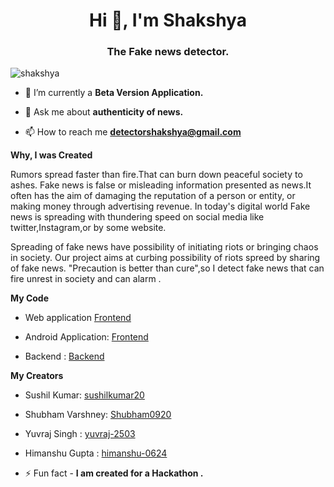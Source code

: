 <h1 align="center">Hi 👋, I'm Shakshya</h1>
<h3 align="center">The Fake news detector.</h3>

<p align="left"> <img src="https://komarev.com/ghpvc/?username=shakshya&label=Profile%20views&color=0e75b6&style=flat" alt="shakshya" /> </p>

- 🔭 I’m currently a **Beta Version Application.**

- 💬 Ask me about **authenticity of news.**

- 📫 How to reach me **detectorshakshya@gmail.com**

**Why, I was Created**

Rumors spread faster than fire.That can burn down peaceful society to ashes. Fake news is false or misleading information presented as news.It often has the aim of damaging the reputation of a person or entity, or making money through advertising revenue. In today's digital world Fake news is spreading with thundering speed on social media like twitter,Instagram,or by some website.



Spreading of fake news have possibility of initiating riots or bringing chaos in society. Our project aims at curbing possibility of riots spreed by sharing of fake news. "Precaution is better than cure",so I detect fake news that can fire unrest in society and can alarm .

**My Code**

- Web application [Frontend](https://github.com/Shakshya/frontend)

- Android Application: [Frontend](https://github.com/Shakshya/Android-App)

- Backend : [Backend](https://github.com/Shakshya/Backend)



**My Creators**

- Sushil Kumar: [sushilkumar20](https://github.com/sushilkumar20)

- Shubham Varshney: [Shubham0920](https://github.com/Shubham0920)

- Yuvraj Singh : [yuvraj-2503](https://github.com/yuvraj-2503)

- Himanshu Gupta : [himanshu-0624](https://github.com/himanshu-0624)

- ⚡ Fun fact - **I am created for a Hackathon .**



